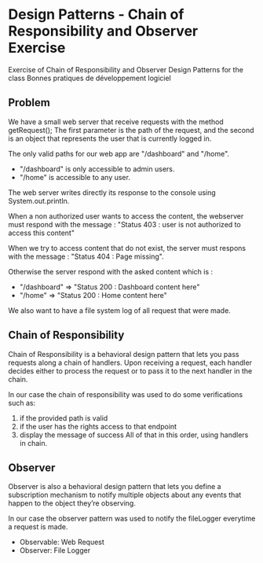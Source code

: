 # Design Patterns - Chain of Responsibility and Observer Exercise
Exercise of Chain of Responsibility and Observer Design Patterns for the class Bonnes pratiques de développement logiciel

## Problem
We have a small web server that receive requests with the method getRequest();
The first parameter is the path of the request, and the second is an object that represents the
user that is currently logged in.

The only valid paths for our web app are "/dashboard" and "/home".
- "/dashboard" is only accessible to admin users.
- "/home" is accessible to any user.

The web server writes directly its response to the console using System.out.println.

When a non authorized user wants to access the content, the webserver must respond with the message :
"Status 403 : user is not authorized to access this content"

When we try to access content that do not exist, the server must respons with the message :
"Status 404 : Page missing".

Otherwise the server respond with the asked content which is :
- "/dashboard" => "Status 200 : Dashboard content here"
- "/home" => "Status 200 : Home content here"

We also want to have a file system log of all request that were made.

## Chain of Responsibility
Chain of Responsibility is a behavioral design pattern that lets you pass requests along a chain of handlers. Upon receiving a request, each handler decides either to process the request or to pass it to the next handler in the chain.

In our case the chain of responsibility was used to do some verifications such as:
1. if the provided path is valid 
2. if the user has the rights access to that endpoint
3. display the message of success 
All of that in this order, using handlers in chain.

## Observer
Observer is also a behavioral design pattern that lets you define a subscription mechanism to notify multiple objects about any events that happen to the object they’re observing.

In our case the observer pattern was used to notify the fileLogger everytime a request is made.
- Observable: Web Request
- Observer: File Logger